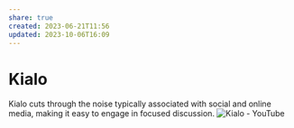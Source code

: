 ```yaml
---
share: true
created: 2023-06-21T11:56
updated: 2023-10-06T16:09
---
```

# Kialo
Kialo cuts through the noise typically associated with social and online media, making it easy to engage in focused discussion.
![Kialo - YouTube](https://youtu.be/MifNyU49_JA)
